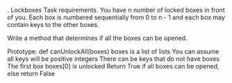 . Lockboxes
Task requirements.
You have n number of locked boxes in front of you. Each box is numbered sequentially from 0 to n - 1 and each box may contain keys to the other boxes.

Write a method that determines if all the boxes can be opened.

Prototype: def canUnlockAll(boxes)
boxes is a list of lists
You can assume all keys will be positive integers
There can be keys that do not have boxes
The first box boxes[0] is unlocked
Return True if all boxes can be opened, else return False